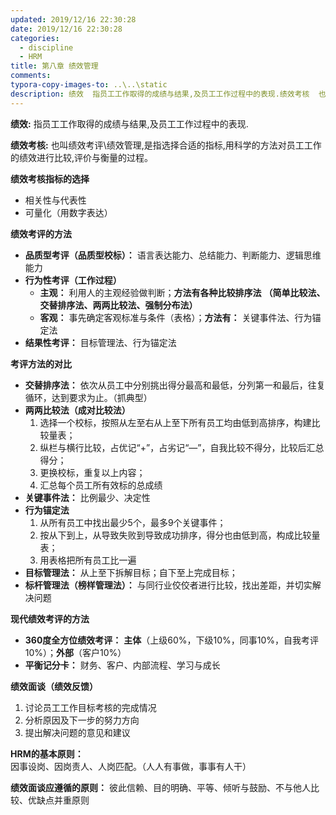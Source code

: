 ```yaml
---
updated: 2019/12/16 22:30:28
date: 2019/12/16 22:30:28
categories: 
  - discipline
  - HRM
title: 第八章 绩效管理
comments: 
typora-copy-images-to: ..\..\static
description: 绩效  指员工工作取得的成绩与结果,及员工工作过程中的表现.绩效考核  也叫绩效考评\绩效管理,是指选择合适的指标,用科学的方法对员工工作的绩效进行比较,评价与衡量的过程。绩效考核指标的选择相关性与代表性可量化（用数字表达）绩效考评的方法品质型考评（品质型校标）： 语言表达能力、总结能力、判断能力、逻辑思维能力
---
```


**绩效:** 指员工工作取得的成绩与结果,及员工工作过程中的表现.

**绩效考核:** 也叫绩效考评\绩效管理,是指选择合适的指标,用科学的方法对员工工作的绩效进行比较,评价与衡量的过程。

**绩效考核指标的选择**

- 相关性与代表性
- 可量化（用数字表达）

**绩效考评的方法**

- **品质型考评（品质型校标）：** 语言表达能力、总结能力、判断能力、逻辑思维能力
- **行为性考评（工作过程）**
  - **主观：** 利用人的主观经验做判断；**方法有各种比较排序法** **（简单比较法、交替排序法、两两比较法、强制分布法）**
  - **客观：** 事先确定客观标准与条件（表格）；**方法有：** 关键事件法、行为锚定法
- **结果性考评：** 目标管理法、行为锚定法

**考评方法的对比**

- **交替排序法：** 依次从员工中分别挑出得分最高和最低，分列第一和最后，往复循环，达到要求为止。（抓典型）
- **两两比较法（成对比较法）** 
  1. 选择一个校标，按照从左至右从上至下所有员工均由低到高排序，构建比较量表；
  2. 纵栏与横行比较，占优记“+”，占劣记“—”，自我比较不得分，比较后汇总得分；
  3. 更换校标，重复以上内容；
  4. 汇总每个员工所有效标的总成绩
- **关键事件法：** 比例最少、决定性
- **行为锚定法** 
  1. 从所有员工中找出最少5个，最多9个关键事件；
  2. 按从下到上，从导致失败到导致成功排序，得分也由低到高，构成比较量表；
  3. 用表格把所有员工比一遍
- **目标管理法：** 从上至下拆解目标；自下至上完成目标；
- **标杆管理法（榜样管理法）：** 与同行业佼佼者进行比较，找出差距，并切实解决问题

**现代绩效考评的方法**

- **360度全方位绩效考评：** **主体**（上级60%，下级10%，同事10%，自我考评10%）；**外部**（客户10%）
- **平衡记分卡：** 财务、客户、内部流程、学习与成长

**绩效面谈（绩效反馈）**

1. 讨论员工工作目标考核的完成情况
2. 分析原因及下一步的努力方向
3. 提出解决问题的意见和建议

**HRM的基本原则：** 因事设岗、因岗责人、人岗匹配。（人人有事做，事事有人干）

**绩效面谈应遵循的原则：** 彼此信赖、目的明确、平等、倾听与鼓励、不与他人比较、优缺点并重原则

